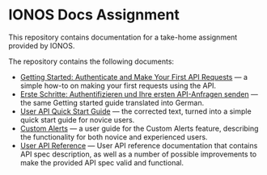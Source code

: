 # IONOS Docs Assignment

This repository contains documentation for a take-home assignment provided by IONOS.

The repository contains the following documents:

- [Getting Started: Authenticate and Make Your First API Requests](docs/guides/getting-started.md) — a simple how-to on making your first requests using the API.
- [Erste Schritte: Authentifizieren und Ihre ersten API-Anfragen senden](./guides/getting-started.de) — the same Getting started guide translated into German.
- [User API Quick Start Guide](docs/guides/quickstart.md) — the corrected text, turned into a simple quick start guide for novice users.
- [Custom Alerts](docs/guides/custom-alerts.md) — a user guide for the Custom Alerts feature, describing the functionality for both novice and experienced users.
- [User API Reference](docs/reference/users.md) — User API reference documentation that contains API spec description, as well as a number of possible improvements to make the provided API spec valid and functional.

